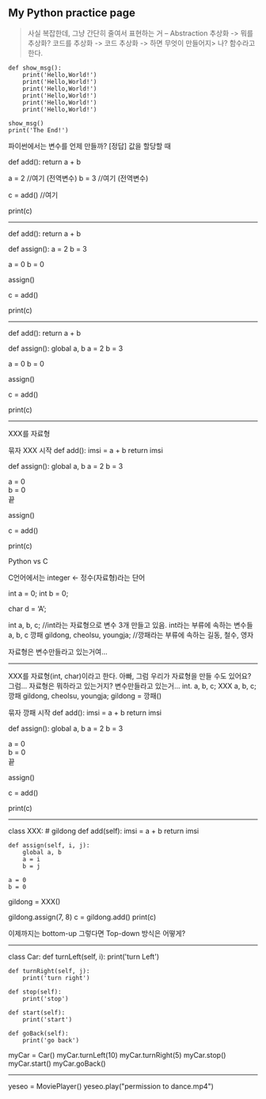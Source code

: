 ## My Python practice page

> 사실 복잡한데, 그냥 간단히 줄여서 표현하는 거 – Abstraction 추상화 -> 뭐를 추상화? 코드를 추상화 -> 코드 추상화 -> 하면 무엇이 만들어지> 나? 함수라고 한다.

```
def show_msg():
    print('Hello,World!')
    print('Hello,World!')
    print('Hello,World!')
    print('Hello,World!')
    print('Hello,World!')
    print('Hello,World!')

show_msg()
print('The End!')
```

파이썬에서는 변수를 언제 만들까? [정답] 값을 할당할 때

def add():
    return a + b
    
a = 2 //여기 (전역변수)
b = 3 //여기 (전역변수)

c = add() //여기

print(c)


-----

def add():
    return a + b

def assign():
    a = 2
    b = 3

a = 0
b = 0

assign()

c = add()

print(c)


-----

def add():
    return a + b


def assign():
    global a, b
    a = 2
    b = 3


a = 0
b = 0

assign()

c = add()

print(c)

----
XXX를 자료형

묶자 XXX 시작
def add(): 
    imsi = a + b
    return imsi

def assign():
    global a, b
    a = 2
    b = 3

a = 0  
b = 0  
끝

assign()

c = add()

print(c)


Python vs C 

C언어에서는 
integer <- 정수(자료형)라는 단어

int a = 0;
int b = 0;

char d = ‘A’;

int a, b, c; //int라는 자료형으로 변수 3개 만들고 있음. int라는 부류에 속하는 변수들 a, b, c
깡패 gildong, cheolsu, youngja; //깡패라는 부류에 속하는 길동, 철수, 영자

자료형은 변수만들라고 있는거여...


-----
XXX를 자료형(int, char)이라고 한다.
아빠, 그럼 우리가 자료형을 만들 수도 있어요?
그럼...
자료형은 뭐하라고 있는거지? 변수만들라고 있는거...
int. a, b, c;
XXX a, b, c;
깡패 gildong, cheolsu, youngja;
gildong = 깡패()

묶자 깡패 시작
def add(): 
    imsi = a + b
    return imsi

def assign():
    global a, b
    a = 2
    b = 3

a = 0  
b = 0  
끝

assign()

c = add()

print(c)



----

class XXX:  # gildong
    def add(self):
        imsi = a + b
        return imsi

    def assign(self, i, j):
        global a, b
        a = i
        b = j

    a = 0
    b = 0


gildong = XXX()

gildong.assign(7, 8)
c = gildong.add()
print(c)

이제까지는 bottom-up
그렇다면 Top-down 방식은 어떻게?

----

class Car:
    def turnLeft(self, i):
        print('turn Left')

    def turnRight(self, j):
        print('turn right')

    def stop(self):
        print('stop')

    def start(self):
        print('start')

    def goBack(self):
        print('go back')


myCar = Car()
myCar.turnLeft(10)
myCar.turnRight(5)
myCar.stop()
myCar.start()
myCar.goBack()


-----

yeseo = MoviePlayer()
yeseo.play("permission to dance.mp4")
